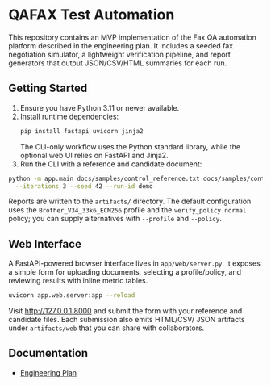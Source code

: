 # QAFAX Test Automation

This repository contains an MVP implementation of the Fax QA automation platform described in the engineering plan. It includes a
seeded fax negotiation simulator, a lightweight verification pipeline, and report generators that output JSON/CSV/HTML summaries
for each run.

## Getting Started

1. Ensure you have Python 3.11 or newer available.
2. Install runtime dependencies:
   ```bash
   pip install fastapi uvicorn jinja2
   ```
   The CLI-only workflow uses the Python standard library, while the optional web UI relies on FastAPI and Jinja2.
3. Run the CLI with a reference and candidate document:

```bash
python -m app.main docs/samples/control_reference.txt docs/samples/control_candidate.txt \
  --iterations 3 --seed 42 --run-id demo
```

Reports are written to the `artifacts/` directory. The default configuration uses the `Brother_V34_33k6_ECM256` profile and the
`verify_policy.normal` policy; you can supply alternatives with `--profile` and `--policy`.

## Web Interface

A FastAPI-powered browser interface lives in `app/web/server.py`. It exposes a simple form for uploading documents, selecting a
profile/policy, and reviewing results with inline metric tables.

```bash
uvicorn app.web.server:app --reload
```

Visit <http://127.0.0.1:8000> and submit the form with your reference and candidate files. Each submission also emits HTML/CSV/
JSON artifacts under `artifacts/web` that you can share with collaborators.

## Documentation

* [Engineering Plan](docs/ENGINEERING_PLAN.md)
